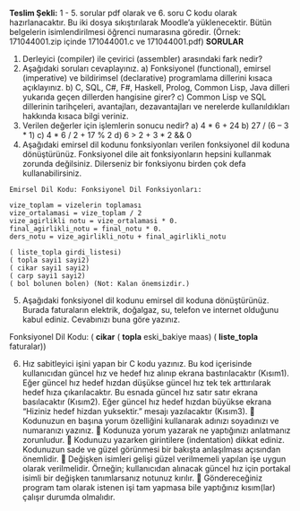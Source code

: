 
**Teslim Şekli:** 1 - 5. sorular pdf olarak ve 6. soru C kodu olarak hazırlanacaktır. Bu iki dosya sıkıştırılarak Moodle’a
yüklenecektir. Bütün belgelerin isimlendirilmesi öğrenci numarasına göredir. (Örnek: 171044001.zip içinde
171044001.c ve 171044001.pdf)
**SORULAR**

1. Derleyici (compiler) ile çevirici (assembler) arasındaki fark nedir?
2. Aşağıdaki soruları cevaplayınız.
    a) Fonksiyonel (functional), emirsel (imperative) ve bildirimsel (declarative) programlama dillerini kısaca
       açıklayınız.
    b) C, SQL, C#, F#, Haskell, Prolog, Common Lisp, Java dilleri yukarıda geçen dillerden hangisine girer?
    c) Common Lisp ve SQL dillerinin tarihçeleri, avantajları, dezavantajları ve nerelerde kullanıldıkları hakkında
       kısaca bilgi veriniz.
3. Verilen değerler için işlemlerin sonucu nedir?
    a) 4 * 6 + 24
    b) 27 / (6 – 3 * 1)
    c) 4 * 6 / 2 + 17 % 2
    d) 6 > 2 + 3 * 2 && 0
4. Aşağıdaki emirsel dil kodunu fonksiyonları verilen fonksiyonel dil koduna dönüştürünüz. Fonksiyonel dile ait
    fonksiyonların hepsini kullanmak zorunda değilsiniz. Dilerseniz bir fonksiyonu birden çok defa kullanabilirsiniz.

```
Emirsel Dil Kodu: Fonksiyonel Dil Fonksiyonları:
```
```
vize_toplam = vizelerin toplaması
vize_ortalamasi = vize_toplam / 2
vize_agirlikli notu = vize_ortalamasi * 0.
final_agirlikli_notu = final_notu * 0.
ders_notu = vize_agirlikli_notu + final_agirlikli_notu
```
```
( liste_topla girdi_listesi)
( topla sayi1 sayi2)
( cikar sayi1 sayi2)
( carp sayi1 sayi2)
( bol bolunen bolen) (Not: Kalan önemsizdir.)
```
5. Aşağıdaki fonksiyonel dil kodunu emirsel dil koduna dönüştürünüz. Burada faturaların elektrik, doğalgaz, su,
    telefon ve internet olduğunu kabul ediniz. Cevabınızı buna göre yazınız.

Fonksiyonel Dil Kodu: ( **cikar** ( **topla** eski_bakiye maas) ( **liste_topla** faturalar))

6. Hız sabitleyici işini yapan bir C kodu yazınız. Bu kod içerisinde kullanıcıdan güncel hız ve hedef hız alınıp
    ekrana bastırılacaktır (Kısım1). Eğer güncel hız hedef hızdan düşükse güncel hız tek tek arttırılarak hedef
    hıza çıkarılacaktır. Bu esnada güncel hız satır satır ekrana basılacaktır (Kısım2). Eğer güncel hız hedef
    hızdan büyükse ekrana “Hiziniz hedef hizdan yuksektir.” mesajı yazılacaktır (Kısım3).
     Kodunuzun en başına yorum özelliğini kullanarak adınızı soyadınızı ve numaranızı yazınız.
     Kodunuza yorum yazarak ne yaptığınızı anlatmanız zorunludur.
     Kodunuzu yazarken girintilere (indentation) dikkat ediniz. Kodunuzun sade ve güzel görünmesi bir bakışta
       anlaşılması açısından önemlidir.
     Değişken isimleri gelişi güzel verilmemeli yapılan işe uygun olarak verilmelidir. Örneğin; kullanıcıdan
       alınacak güncel hız için portakal isimli bir değişken tanımlarsanız notunuz kırılır.
     Göndereceğiniz program tam olarak istenen işi tam yapmasa bile yaptığınız kısım(lar) çalışır durumda
       olmalıdır.


